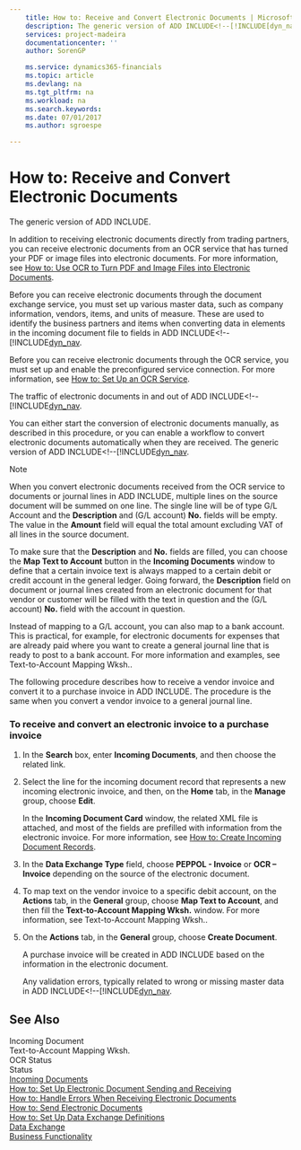 ```yaml
---
    title: How to: Receive and Convert Electronic Documents | Microsoft Docs
    description: The generic version of ADD INCLUDE<!--[!INCLUDE[dyn_nav](../../includes/dyn_nav_md.md)]-->.
    services: project-madeira
    documentationcenter: ''
    author: SorenGP

    ms.service: dynamics365-financials
    ms.topic: article
    ms.devlang: na
    ms.tgt_pltfrm: na
    ms.workload: na
    ms.search.keywords:
    ms.date: 07/01/2017
    ms.author: sgroespe

---
```

# How to: Receive and Convert Electronic Documents
The generic version of ADD INCLUDE<!--[!INCLUDE[dyn_nav](../../includes/dyn_nav_md.md)]-->.  
  
 In addition to receiving electronic documents directly from trading partners, you can receive electronic documents from an OCR service that has turned your PDF or image files into electronic documents. For more information, see [How to: Use OCR to Turn PDF and Image Files into Electronic Documents](../how-to-use-ocr-to-turn-pdf-and-image-files-into-electronic-documents.md).  
  
 Before you can receive electronic documents through the document exchange service, you must set up various master data, such as company information, vendors, items, and units of measure. These are used to identify the business partners and items when converting data in elements in the incoming document file to fields in ADD INCLUDE<!--[!INCLUDE[dyn_nav](../../includes/how-to-set-up-a-document-exchange-service.md).  
  
 Before you can receive electronic documents through the OCR service, you must set up and enable the preconfigured service connection. For more information, see [How to: Set Up an OCR Service](../how-to-set-up-an-ocr-service.md).  
  
 The traffic of electronic documents in and out of ADD INCLUDE<!--[!INCLUDE[dyn_nav](../../includes/how-to-set-up-job-queues.md).  
  
 You can either start the conversion of electronic documents manually, as described in this procedure, or you can enable a workflow to convert electronic documents automatically when they are received. The generic version of ADD INCLUDE<!--[!INCLUDE[dyn_nav](../../includes/workflow.md).  
  
> [!NOTE]  
>  When you convert electronic documents received from the OCR service to documents or journal lines in ADD INCLUDE<!--[!INCLUDE[dyn_nav](../../includes/dyn_nav_md.md)]-->, multiple lines on the source document will be summed on one line. The single line will be of type G/L Account and the **Description** and (G/L account) **No.** fields will be empty. The value in the **Amount** field will equal the total amount excluding VAT of all lines in the source document.  
>   
>  To make sure that the **Description** and **No.** fields are filled, you can choose the **Map Text to Account** button in the **Incoming Documents** window to define that a certain invoice text is always mapped to a certain debit or credit account in the general ledger. Going forward, the **Description** field on document or journal lines created from an electronic document for that vendor or customer will be filled with the text in question and the (G/L account) **No.** field with the account in question.  
>   
>  Instead of mapping to a G/L account, you can also map to a bank account. This is practical, for example, for electronic documents for expenses that are already paid where you want to create a general journal line that is ready to post to a bank account. For more information and examples, see Text-to-Account Mapping Wksh..  
  
 The following procedure describes how to receive a vendor invoice and convert it to a purchase invoice in ADD INCLUDE<!--[!INCLUDE[dyn_nav](../../includes/dyn_nav_md.md)]-->. The procedure is the same when you convert a vendor invoice to a general journal line.  
  
### To receive and convert an electronic invoice to a purchase invoice  
  
1.  In the **Search** box, enter **Incoming Documents**, and then choose the related link.  
  
2.  Select the line for the incoming document record that represents a new incoming electronic invoice, and then, on the **Home** tab, in the **Manage** group, choose **Edit**.  
  
     In the **Incoming Document Card** window, the related XML file is attached, and most of the fields are prefilled with information from the electronic invoice. For more information, see [How to: Create Incoming Document Records](../how-to-create-incoming-document-records.md).  
  
3.  In the **Data Exchange Type** field, choose **PEPPOL - Invoice** or **OCR – Invoice** depending on the source of the electronic document.  
  
4.  To map text on the vendor invoice to a specific debit account, on the **Actions** tab, in the **General** group, choose **Map Text to Account**, and then fill the **Text-to-Account Mapping Wksh.** window. For more information, see Text-to-Account Mapping Wksh..  
  
5.  On the **Actions** tab, in the **General** group, choose **Create Document**.  
  
     A purchase invoice will be created in ADD INCLUDE<!--[!INCLUDE[dyn_nav](../../includes/dyn_nav_md.md)]--> based on the information in the electronic document.  
  
     Any validation errors, typically related to wrong or missing master data in ADD INCLUDE<!--[!INCLUDE[dyn_nav](../../includes/how-to-handle-errors-when-receiving-electronic-documents.md).  
  
## See Also  
 Incoming Document   
 Text-to-Account Mapping Wksh.   
 OCR Status   
 Status   
 [Incoming Documents](../incoming-documents.md)   
 [How to: Set Up Electronic Document Sending and Receiving](../how-to-set-up-electronic-document-sending-and-receiving.md)   
 [How to: Handle Errors When Receiving Electronic Documents](../how-to-handle-errors-when-receiving-electronic-documents.md)   
 [How to: Send Electronic Documents](../how-to-send-electronic-documents.md)   
 [How to: Set Up Data Exchange Definitions](../how-to-set-up-data-exchange-definitions.md)   
 [Data Exchange](../data-exchange.md)   
 [Business Functionality](../Business%20Functionality.md)